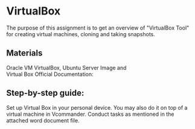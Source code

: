 # VirtualBox
The purpose of this assignment is to get an overview of "VirtualBox Tool" for creating virtual machines, cloning and taking snapshots.
## Materials
Oracle VM VirtualBox,
Ubuntu Server Image and  
Virtual Box Official Documentation: 
## Step-by-step guide:
Set up Virtual Box in your personal device. You may also do it on top of a virtual machine in Vcommander.
Conduct tasks as mentioned in the attached word document file.
